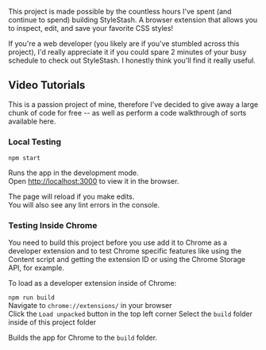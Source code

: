 This project is made possible by the countless hours I've spent (and continue to spend) building StyleStash. A browser extension that allows you to inspect, edit, and save your favorite CSS styles!

If you're a web developer (you likely are if you've stumbled across this project), I'd really appreciate it if you could spare 2 minutes of your busy schedule to check out StyleStash. I honestly think you'll find it really useful.

## Video Tutorials

This is a passion project of mine, therefore I've decided to give away a large chunk of code for free -- as well as perform a code walkthrough of sorts available here.

### Local Testing

`npm start`

Runs the app in the development mode.<br>
Open [http://localhost:3000](http://localhost:3000) to view it in the browser.

The page will reload if you make edits.<br>
You will also see any lint errors in the console.

### Testing Inside Chrome

You need to build this project before you use add it to Chrome as a developer extension and to test Chrome specific features like using the Content script and getting the extension ID or using the Chrome Storage API, for example.

To load as a developer extension inside of Chrome:

`npm run build` <br>
Navigate to `chrome://extensions/` in your browser <br>
Click the `Load unpacked` button in the top left corner
Select the `build` folder inside of this project folder

Builds the app for Chrome to the `build` folder.<br>

